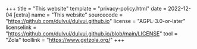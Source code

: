 +++
title = "This website"
template = "privacy-policy.html"
date = 2022-12-04
[extra]
name = "This website"
sourcecode = "https://github.com/dulvui/dulvui.github.io"
license = "AGPL-3.0-or-later"
licenselink = "https://github.com/dulvui/dulvui.github.io/blob/main/LICENSE"
tool = "Zola"
toollink = "https://www.getzola.org/"
+++